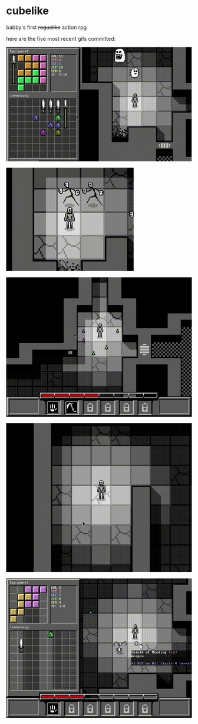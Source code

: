 # cubelike
babby's first ~~roguelike~~ action rpg 

here are the five most recent gifs committed:

![137_throwing_things.gif](gifs/137_throwing_things.gif?raw=true "137_throwing_things")

![136_enemies_aggro.gif](gifs/136_enemies_aggro.gif?raw=true "136_enemies_aggro")

![135_potion_demo.gif](gifs/135_potion_demo.gif?raw=true "135_potion_demo")

![134_night_vision_potion.gif](gifs/134_night_vision_potion.gif?raw=true "134_night_vision_potion")

![133_status_effects.gif](gifs/133_status_effects.gif?raw=true "133_status_effects")

